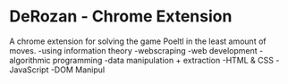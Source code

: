 # DeRozan - Chrome Extension
A chrome extension for solving the game Poeltl in the least amount of moves.
  -using information theory
  -webscraping
  -web development
  -algorithmic programming
  -data manipulation + extraction
  -HTML & CSS
  -JavaScript
  -DOM Manipul

